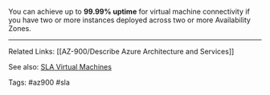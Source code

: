 You can achieve up to **99.99% uptime** for virtual machine connectivity if you have two or more instances deployed across two or more Availability Zones.

---
Related Links:
[[AZ-900/Describe Azure Architecture and Services]]

See also:
[SLA Virtual Machines](https://www.azure.cn/en-us/support/sla/virtual-machines/)

Tags:
#az900 #sla